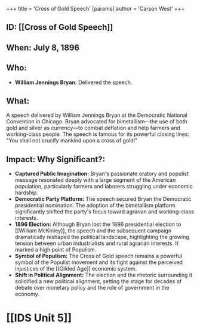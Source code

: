 +++
 title = 'Cross of Gold Speech'
[params]
	author = 'Carson West'
+++
## ID: [[Cross of Gold Speech]]

## When: July 8, 1896

## Who:
* **William Jennings Bryan:** Delivered the speech.

## What: 
A speech delivered by William Jennings Bryan at the Democratic National Convention in Chicago.  Bryan advocated for bimetallism—the use of both gold and silver as currency—to combat deflation and help farmers and working-class people.  The speech is famous for its powerful closing lines:  "You shall not crucify mankind upon a cross of gold!"

## Impact: Why Significant?:
* **Captured Public Imagination:** Bryan's passionate oratory and populist message resonated deeply with a large segment of the American population, particularly farmers and laborers struggling under economic hardship.
* **Democratic Party Platform:** The speech secured Bryan the Democratic presidential nomination.  The adoption of the bimetallism platform significantly shifted the party's focus toward agrarian and working-class interests.
* **1896 Election:** Although Bryan lost the 1896 presidential election to [[William McKinley]], the speech and the subsequent campaign dramatically reshaped the political landscape, highlighting the growing tension between urban industrialists and rural agrarian interests.  It marked a high point of Populism.
* **Symbol of Populism:** The Cross of Gold speech remains a powerful symbol of the Populist movement and its fight against the perceived injustices of the [[Gilded Age]] economic system.
* **Shift in Political Alignment:** The election and the rhetoric surrounding it solidified a new political alignment, setting the stage for decades of debate over monetary policy and the role of government in the economy.

# [[IDS Unit 5]]